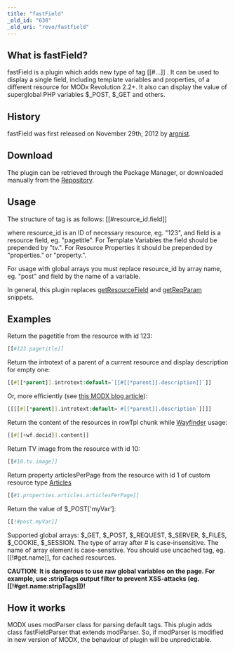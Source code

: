 ```yaml
---
title: "fastField"
_old_id: "638"
_old_uri: "revo/fastfield"
---
```


##  What is fastField? 

 fastField is a plugin which adds new type of tag \[\[#...\]\] . It can be used to display a single field, including template variables and properties, of a different resource for MODx Revolution 2.2+. It also can display the value of superglobal PHP variables $\_POST, $\_GET and others.

##  History 

 fastField was first released on November 29th, 2012 by [argnist](http://modx.com/extras/author/argnist).

##  Download 

 The plugin can be retrieved through the Package Manager, or downloaded manually from the [Repository](http://modx.com/extras/package/fastfield).

##  Usage 

 The structure of tag is as follows: \[\[#resource\_id.field\]\]

 where resource\_id is an ID of necessary resource, eg. "123", and field is a resource field, eg. "pagetitle". For Template Variables the field should be prepended by "tv.". For Resource Properties it should be prepended by "properties." or "property.".

 For usage with global arrays you must replace resource\_id by array name, eg. "post" and field by the name of a variable.

 In general, this plugin replaces [getResourceField](/display/ADDON/getResourceField) and [getReqParam](http://modx.com/extras/package/getreqparam) snippets.

##  Examples 

 Return the pagetitle from the resource with id 123:

 ``` php 
[[#123.pagetitle]]
```

 Return the introtext of a parent of a current resource and display description for empty one:

 ``` php 
[[#[[*parent]].introtext:default=`[[#[[*parent]].description]]`]]
```

 Or, more efficiently (see [this MODX blog article](http://modx.com/blog/2012/09/14/tags-as-the-result-or-how-conditionals-are-like-mosquitoes/)):

 ``` php 
[[[[#[[*parent]].introtext:default=`#[[*parent]].description`]]]]
```

 Return the content of the resources in rowTpl chunk while [Wayfinder](/extras/evo/wayfinder) usage:

``` php 
[[#[[+wf.docid]].content]]
```

 Return TV image from the resource with id 10:

``` php 
[[#10.tv.image]]
```

 Return property articlesPerPage from the resource with id 1 of custom resource type [Articles](/display/ADDON/Articles)

``` php 
[[#1.properties.articles.articlesPerPage]]
```

 Return the value of $\_POST\['myVar'\]:

 ``` php 
[[!#post.myVar]]
```

 Supported global arrays: $\_GET, $\_POST, $\_REQUEST, $\_SERVER, $\_FILES, $\_COOKIE, $\_SESSION. The type of array after # is case-insensitive. The name of array element is case-sensitive. You should use uncached tag, eg. \[\[!#get.name\]\], for cached resources.

 
**CAUTION**: **It is dangerous to use raw global variables on the page. For example, use :stripTags output filter to prevent XSS-attacks (eg. \[\[!#get.name:stripTags\]\])!** 

##  How it works 

 MODX uses modParser class for parsing default tags. This plugin adds class fastFieldParser that extends modParser. So, if modParser is modified in new version of MODX, the behaviour of plugin will be unpredictable.
